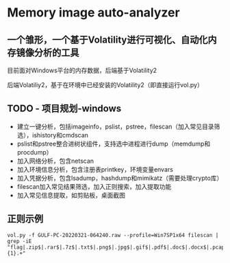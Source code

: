 # Memory image auto-analyzer
## 一个雏形，一个基于Volatility进行可视化、自动化内存镜像分析的工具

目前面对Windows平台的内存数据，后端基于Volatility2

后端Volatiliy2，基于在环境中已经安装的Volatility2（即直接运行vol.py）

## TODO - 项目规划-windows
- 建立一键分析，包括imageinfo，pslist，pstree，filescan（加入常见目录筛选），ishistory和cmdscan
- pslist和pstree整合进树状组件，支持选中进程进行dump（memdump和procdump）
- 加入网络分析，包含netscan
- 加入环境信息分析，包含注册表printkey，环境变量envars
- 加入凭据分析，包含lsadump，hashdump和mimikatz（需要处理crypto库）
- filescan加入常见结果筛选，加入正则搜索，加入提取功能
- 加入常见信息提取，如剪贴板，桌面截图

## 正则示例
```shell
vol.py -f GULF-PC-20220321-064240.raw --profile=Win7SP1x64 filescan | grep -iE "flag|.zip$|.rar$|.7z$|.txt$|.png$|.jpg$|.gif$|.pdf$|.doc$|.docx$|.pcap$|.pcapng$|.raw$|.kdbx$|Desktop\\\{1}.+"
```